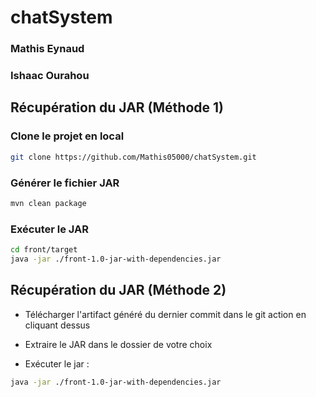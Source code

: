 # chatSystem

### Mathis Eynaud
### Ishaac Ourahou

## Récupération du JAR (Méthode 1)

### Clone le projet en local

```bash
git clone https://github.com/Mathis05000/chatSystem.git
```

### Générer le fichier JAR

```bash
mvn clean package
```

### Exécuter le JAR

```bash
cd front/target
java -jar ./front-1.0-jar-with-dependencies.jar
```

## Récupération du JAR (Méthode 2)

- Télécharger l'artifact généré du dernier commit dans le git action en cliquant dessus

- Extraire le JAR dans le dossier de votre choix

- Exécuter le jar : 

```bash
java -jar ./front-1.0-jar-with-dependencies.jar
```
